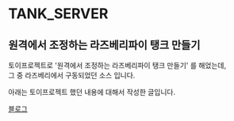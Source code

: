# TANK_SERVER
## 원격에서 조정하는 라즈베리파이 탱크 만들기
토이프로젝트로 '원격에서 조정하는 라즈베리파이 탱크 만들기' 를 해었는데,    
그 중 라즈베리에서 구동되었던 소스 입니다.   

아래는 토이프로젝트 했던 내용에 대해서 작성한 글입니다.   

[블로그](https://developside.tistory.com/1?category=641400)
